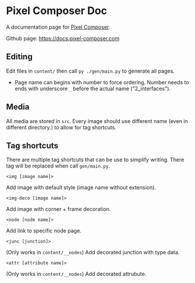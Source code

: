 # Pixel Composer Doc

A documentation page for [Pixel Composer](https://github.com/Ttanasart-pt/Pixel-Composer).

Github page: https://docs.pixel-composer.com

## Editing

Edit files in `content/` then call `py ./gen/main.py` to generate all pages.

- Page name can begins with number to force ordering. Number needs to ends with underscore `_` before the actual name ("2_interfaces").

## Media

All media are stored in `src`. Every image should use different name (even in different directory.) to allow for tag shortcuts.

## Tag shortcuts

There are multiple tag shortcuts that can be use to simplify writing. There tag will be replaced when call `gen/main.py`.

`<img [image name]>`

Add image with default style (image name without extension).

`<img-deco [image name]>`

Add image with corner + frame decoration.

`<node [node name]>`

Add link to specific node page.

`<junc [junction]>`

(Only works in `content/__nodes`) Add decorated junction with type data.

`<attr [attribute name]>`

(Only works in `content/__nodes`) Add decorated attrubute.